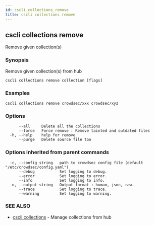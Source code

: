 ```yaml
---
id: cscli_collections_remove
title: cscli collections remove
---
```

## cscli collections remove

Remove given collection(s)

### Synopsis

Remove given collection(s) from hub

```
cscli collections remove collection [flags]
```

### Examples

```
cscli collections remove crowdsec/xxx crowdsec/xyz
```

### Options

```
      --all     Delete all the collections
      --force   Force remove : Remove tainted and outdated files
  -h, --help    help for remove
      --purge   Delete source file too
```

### Options inherited from parent commands

```
  -c, --config string   path to crowdsec config file (default "/etc/crowdsec/config.yaml")
      --debug           Set logging to debug.
      --error           Set logging to error.
      --info            Set logging to info.
  -o, --output string   Output format : human, json, raw.
      --trace           Set logging to trace.
      --warning         Set logging to warning.
```

### SEE ALSO

* [cscli collections](/cscli/cscli_collections.md)	 - Manage collections from hub

